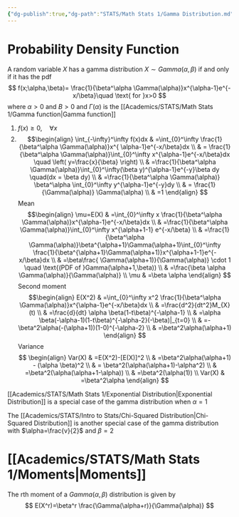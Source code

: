 ```yaml
---
{"dg-publish":true,"dg-path":"STATS/Math Stats 1/Gamma Distribution.md","permalink":"/stats/math-stats-1/gamma-distribution/","created":"2024-11-26T16:18:00.506-05:00","updated":"2025-07-08T11:23:23.571-04:00"}
---
```


# Probability Density Function
A random variable $X$ has a gamma distribution $X\sim Gamma(\alpha,\beta)$ if and only if it has the pdf
$$
f(x;\alpha,\beta)= \frac{1}{\beta^\alpha \Gamma(\alpha)}x^{\alpha-1}e^{-x/\beta}\quad \text{ for }x>0
$$
where $\alpha>0$ and $B>0$ and $\Gamma(\alpha)$ is the [[Academics/STATS/Math Stats 1/Gamma function\|Gamma function]]

1. $f(x)\geq0, \quad \forall x$
2. 
   $$\begin{align}
\int_{-\infty}^\infty f(x)dx & =\int_{0}^\infty \frac{1}{\beta^\alpha \Gamma(\alpha)}x^{ \alpha-1}e^{-x/\beta}dx \\
 & = \frac{1}{\beta^\alpha \Gamma(\alpha)}\int_{0}^\infty x^{\alpha-1}e^{-x/\beta}dx \quad \left( y=\frac{x}{\beta} \right) \\
 & =\frac{1}{\beta^\alpha \Gamma(\alpha)}\int_{0}^\infty(\beta y)^{\alpha-1}e^{-y}\beta dy \quad(dx = \beta dy) \\
 & =\frac{1}{\beta^\alpha \Gamma(\alpha)} \beta^\alpha \int_{0}^\infty y^{\alpha-1}e^{-y}dy \\
 & = \frac{1}{\Gamma(\alpha)} \Gamma(\alpha) \\
 & =1
\end{align}
$$
Mean
$$\begin{align}
\mu=E(X) & =\int_{0}^\infty x \frac{1}{\beta^\alpha \Gamma(\alpha)}x^{\alpha-1}e^{-x/\beta}dx \\
 & =\frac{1}{\beta^\alpha \Gamma(\alpha)}\int_{0}^\infty x^{\alpha+1-1} e^{-x/\beta} \\
 & =\frac{1}{\beta^\alpha \Gamma(\alpha)}\beta^{\alpha+1}\Gamma(\alpha+1)\int_{0}^\infty \frac{1}{\beta^{\alpha+1}\Gamma(\alpha+1)}x^{\alpha+1-1}e^{-x/\beta}dx \\
 & =\beta\frac{ \Gamma(\alpha+1)}{\Gamma(\alpha)} \cdot 1 \quad \text{(PDF of }Gamma(\alpha+1,\beta)) \\
 & =\frac{\beta \alpha \Gamma(\alpha)}{\Gamma(\alpha)} \\
\mu & =\beta \alpha
\end{align}
$$
Second moment
$$\begin{align}
E(X^2) & =\int_{0}^\infty x^2 \frac{1}{\beta^\alpha \Gamma(\alpha)}x^{\alpha-1}e^{-x/\beta}dx \\
 & =\frac{d^2}{dt^2}M_{X}(t) \\
 & =\frac{d}{dt} \alpha \beta(1-t\beta)^{-\alpha-1} \\
 & =\alpha \beta(-\alpha-1)(1-t\beta)^{-\alpha-2}(-\beta)|_{t=0} \\
 & =-\beta^2\alpha(-(\alpha+1))(1-0)^{-\alpha-2} \\
 & =\beta^2\alpha(\alpha+1) 
\end{align}
$$
Variance
$$
\begin{align}
Var(X) & =E(X^2)-[E(X)]^2 \\
 & =\beta^2\alpha(\alpha+1) - (\alpha \beta)^2 \\
 & = \beta^2(\alpha(\alpha+1)-\alpha^2) \\
 & =\beta^2(\alpha(\alpha+1-\alpha)) \\
 & =\beta^2(\alpha(1)) \\
Var(X) & =\beta^2\alpha
\end{align}
$$

[[Academics/STATS/Math Stats 1/Exponential Distribution\|Exponential Distribution]] is a special case of the gamma distribution when $\alpha=1$

The [[Academics/STATS/Intro to Stats/Chi-Squared Distribution\|Chi-Squared Distribution]] is another special case of the gamma distribution with $\alpha=\frac{v}{2}$ and $\beta=2$
# [[Academics/STATS/Math Stats 1/Moments\|Moments]]
The rth moment of a $Gamma(\alpha,\beta)$ distribution is given by
$$
E(X^r)=\beta^r \frac{\Gamma(\alpha+r)}{\Gamma(\alpha)}
$$
